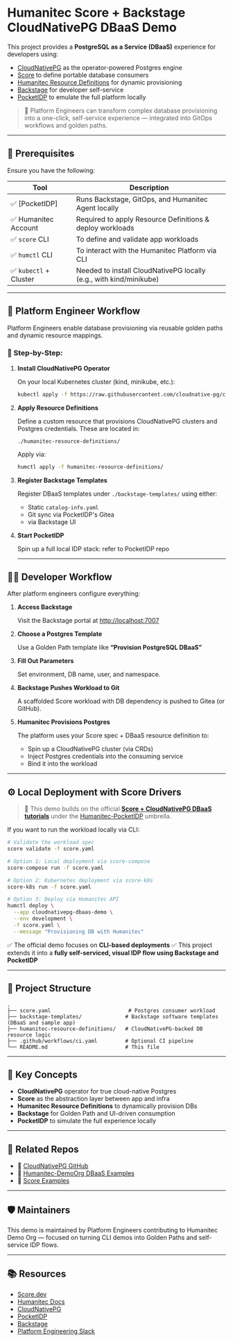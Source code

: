 # Humanitec Score + Backstage CloudNativePG DBaaS Demo

This project provides a **PostgreSQL as a Service (DBaaS)** experience for developers using:

- [CloudNativePG](https://cloudnative-pg.io) as the operator-powered Postgres engine
- [Score](https://score.dev) to define portable database consumers
- [Humanitec Resource Definitions](https://docs.humanitec.com/integrations/resource-definitions) for dynamic provisioning
- [Backstage](https://backstage.io) for developer self-service
- [PocketIDP](https://github.com/Humanitec-Dev/PocketIDP) to emulate the full platform locally

> 🧠 Platform Engineers can transform complex database provisioning into a one-click, self-service experience — integrated into GitOps workflows and golden paths.

---

## 🧰 Prerequisites

Ensure you have the following:

| Tool                         | Description                                                  |
|------------------------------|--------------------------------------------------------------|
| ✅ [PocketIDP]               | Runs Backstage, GitOps, and Humanitec Agent locally          |
| ✅ Humanitec Account         | Required to apply Resource Definitions & deploy workloads     |
| ✅ `score` CLI               | To define and validate app workloads                          |
| ✅ `humctl` CLI              | To interact with the Humanitec Platform via CLI               |
| ✅ `kubectl` + Cluster       | Needed to install CloudNativePG locally (e.g., with kind/minikube)

---

## 👷 Platform Engineer Workflow

Platform Engineers enable database provisioning via reusable golden paths and dynamic resource mappings.

### 🔧 Step-by-Step:

1. **Install CloudNativePG Operator**

   On your local Kubernetes cluster (kind, minikube, etc.):

   ```bash
   kubectl apply -f https://raw.githubusercontent.com/cloudnative-pg/cloudnative-pg/main/releases/cnpg-1.22.0.yaml

2. **Apply Resource Definitions**

   Define a custom resource that provisions CloudNativePG clusters and Postgres credentials. These are located in:

   ```
   ./humanitec-resource-definitions/
   ```

   Apply via:

   ```bash
   humctl apply -f humanitec-resource-definitions/
   ```

3. **Register Backstage Templates**

   Register DBaaS templates under `./backstage-templates/` using either:

   * Static `catalog-info.yaml`
   * Git sync via PocketIDP's Gitea
   * via Backstage UI

4. **Start PocketIDP**

   Spin up a full local IDP stack: refer to PocketIDP repo

   ---

## 👨‍💻 Developer Workflow

After platform engineers configure everything:

1. **Access Backstage**

   Visit the Backstage portal at [http://localhost:7007](http://localhost:7007)

2. **Choose a Postgres Template**

   Use a Golden Path template like **“Provision PostgreSQL DBaaS”**

3. **Fill Out Parameters**

   Set environment, DB name, user, and namespace.

4. **Backstage Pushes Workload to Git**

   A scaffolded Score workload with DB dependency is pushed to Gitea (or GitHub).

5. **Humanitec Provisions Postgres**

   The platform uses your Score spec + DBaaS resource definition to:

   * Spin up a CloudNativePG cluster (via CRDs)
   * Inject Postgres credentials into the consuming service
   * Bind it into the workload

---

## ⚙️ Local Deployment with Score Drivers

> 🧱 This demo builds on the official [**Score + CloudNativePG DBaaS tutorials**](https://github.com/InternalDeveloperPlatform/PocketIDP/Tutorials) under the [Humanitec-PocketIDP](https://github.com/InternalDeveloperPlatform) umbrella.

If you want to run the workload locally via CLI:

```bash
# Validate the workload spec
score validate -f score.yaml

# Option 1: Local deployment via score-compose
score-compose run -f score.yaml

# Option 2: Kubernetes deployment via score-k8s
score-k8s run -f score.yaml

# Option 3: Deploy via Humanitec API
humctl deploy \
  --app cloudnativepg-dbaas-demo \
  --env development \
  -f score.yaml \
  --message "Provisioning DB with Humanitec"
```

✅ The official demo focuses on **CLI-based deployments**
✅ This project extends it into a **fully self-serviced, visual IDP flow using Backstage and PocketIDP**

---

## 📁 Project Structure

```
.
├── score.yaml                         # Postgres consumer workload
├── backstage-templates/              # Backstage software templates (DBaaS and sample app)
├── humanitec-resource-definitions/   # CloudNativePG-backed DB resource logic
├── .github/workflows/ci.yaml         # Optional CI pipeline
└── README.md                         # This file
```

---

## 🧠 Key Concepts

* **CloudNativePG** operator for true cloud-native Postgres
* **Score** as the abstraction layer between app and infra
* **Humanitec Resource Definitions** to dynamically provision DBs
* **Backstage** for Golden Path and UI-driven consumption
* **PocketIDP** to simulate the full experience locally

---

## 📘 Related Repos

* 🔗 [CloudNativePG GitHub](https://github.com/cloudnative-pg/cloudnative-pg)
* 🔗 [Humanitec-DemoOrg DBaaS Examples](https://github.com/Humanitec-DemoOrg)
* 🔗 [Score Examples](https://github.com/score-spec/examples)

---

## 🛡 Maintainers

This demo is maintained by Platform Engineers contributing to Humanitec Demo Org — focused on turning CLI demos into Golden Paths and self-service IDP flows.

---

## 📚 Resources

* [Score.dev](https://score.dev)
* [Humanitec Docs](https://docs.humanitec.com)
* [CloudNativePG](https://cloudnative-pg.io)
* [PocketIDP](https://github.com/Humanitec-Dev/PocketIDP)
* [Backstage](https://backstage.io)
* [Platform Engineering Slack](https://platformengineering.org/slack)

```
